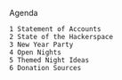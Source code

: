 Agenda

	1 Statement of Accounts
	2 State of the Hackerspace
	3 New Year Party
	4 Open Nights
	5 Themed Night Ideas
	6 Donation Sources
